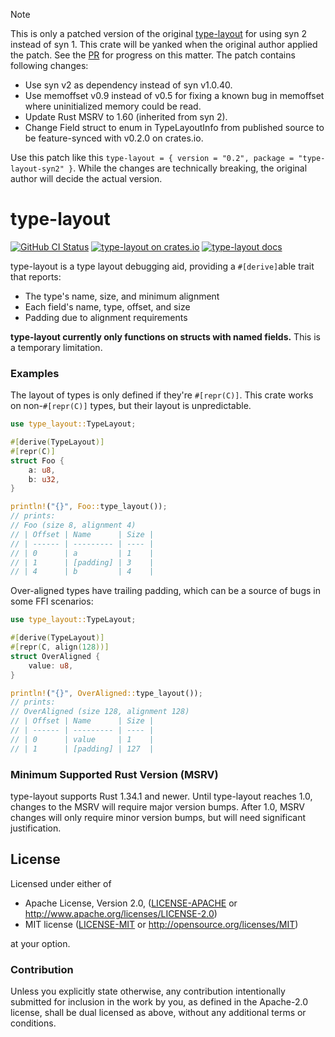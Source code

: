 > [!NOTE]  
> This is only a patched version of the original [type-layout](https://crates.io/crates/type-layout) for using syn 2 instead of syn 1. This crate will be yanked when the original author applied the patch. See the [PR](https://github.com/LPGhatguy/type-layout/pull/9) for progress on this matter.
> The patch contains following changes:
>
> - Use syn v2 as dependency instead of syn v1.0.40.
> - Use memoffset v0.9 instead of v0.5 for fixing a known bug in memoffset where uninitialized memory could be read.
> - Update Rust MSRV to 1.60 (inherited from syn 2).
> - Change Field struct to enum in TypeLayoutInfo from published source to be feature-synced with v0.2.0 on crates.io.
>
> Use this patch like this `type-layout = { version = "0.2", package = "type-layout-syn2" }`.
> While the changes are technically breaking, the original author will decide the actual version.

# type-layout

[![GitHub CI Status](https://github.com/LPGhatguy/type-layout/workflows/CI/badge.svg)](https://github.com/LPGhatguy/type-layout/actions)
[![type-layout on crates.io](https://img.shields.io/crates/v/type-layout.svg)](https://crates.io/crates/type-layout)
[![type-layout docs](https://img.shields.io/badge/docs-docs.rs-orange.svg)](https://docs.rs/type-layout)

type-layout is a type layout debugging aid, providing a `#[derive]`able trait
that reports:

- The type's name, size, and minimum alignment
- Each field's name, type, offset, and size
- Padding due to alignment requirements

**type-layout currently only functions on structs with named fields.** This is a
temporary limitation.

### Examples

The layout of types is only defined if they're `#[repr(C)]`. This crate works on
non-`#[repr(C)]` types, but their layout is unpredictable.

```rust
use type_layout::TypeLayout;

#[derive(TypeLayout)]
#[repr(C)]
struct Foo {
    a: u8,
    b: u32,
}

println!("{}", Foo::type_layout());
// prints:
// Foo (size 8, alignment 4)
// | Offset | Name      | Size |
// | ------ | --------- | ---- |
// | 0      | a         | 1    |
// | 1      | [padding] | 3    |
// | 4      | b         | 4    |
```

Over-aligned types have trailing padding, which can be a source of bugs in some
FFI scenarios:

```rust
use type_layout::TypeLayout;

#[derive(TypeLayout)]
#[repr(C, align(128))]
struct OverAligned {
    value: u8,
}

println!("{}", OverAligned::type_layout());
// prints:
// OverAligned (size 128, alignment 128)
// | Offset | Name      | Size |
// | ------ | --------- | ---- |
// | 0      | value     | 1    |
// | 1      | [padding] | 127  |
```

### Minimum Supported Rust Version (MSRV)

type-layout supports Rust 1.34.1 and newer. Until type-layout reaches 1.0,
changes to the MSRV will require major version bumps. After 1.0, MSRV changes
will only require minor version bumps, but will need significant justification.

## License

Licensed under either of

- Apache License, Version 2.0, ([LICENSE-APACHE](LICENSE-APACHE) or http://www.apache.org/licenses/LICENSE-2.0)
- MIT license ([LICENSE-MIT](LICENSE-MIT) or http://opensource.org/licenses/MIT)

at your option.

### Contribution

Unless you explicitly state otherwise, any contribution intentionally submitted for inclusion in the work by you, as defined in the Apache-2.0 license, shall be dual licensed as above, without any additional terms or conditions.
